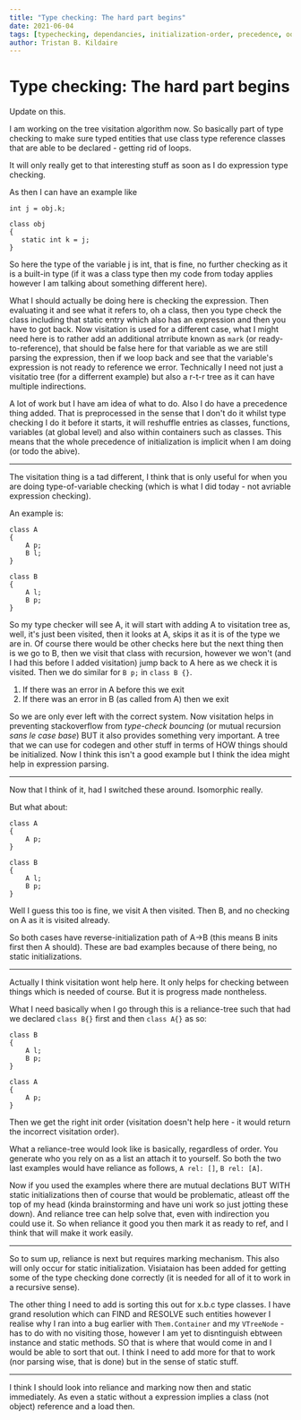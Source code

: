 ```yaml
---
title: "Type checking: The hard part begins"
date: 2021-06-04
tags: [typechecking, dependancies, initialization-order, precedence, oop, typing]
author: Tristan B. Kildaire 
---
```


# Type checking: The hard part begins

Update on this.

I am working on the tree visitation algorithm now. So basically part of type checking to make sure typed entities that use class type reference classes that are able to be declared - getting rid of loops.

It will only really get to that interesting stuff as soon as I do expression type checking.

As then I can have an example like

```
int j = obj.k;

class obj
{
   static int k = j;
}
```

So here the type of the variable j is int, that is fine, no further checking as it is a built-in type (if it was a class type then my code from today applies however I am talking about something different here).

What I should actually be doing here is checking the expression. Then evaluating it and see what it refers to, oh a class, then you type check the class including that static entry which also has an expression and then you have to got back. Now visitation is used for a different case, what I might need here is to rather add an additional atrribute known as `mark` (or ready-to-reference), that should be false here for that variable as we are still parsing the expression, then if we loop back and see that the variable's expression is not ready to reference we error. Technically I need not just a visitatio tree (for a differrent example) but also a r-t-r tree as it can have multiple indirections.

A lot of work but I  have am idea of what to do. Also I do have a precedence thing added. That is preprocessed in the sense that I don't do it whilst type checking I do it before it starts, it will reshuffle entries as classes, functions, variables (at global level) and also within containers such as classes. This means that the whole precedence of initialization is implicit when I am doing (or todo the abive).

----

The visitation thing is a tad different, I think that is only useful for when you are doing type-of-variable checking (which is what I did today - not avriable expression checking).

An example is: 

```
class A
{
	A p;
	B l;
}

class B
{
	A l;
	B p;
}
```

So my type checker will see A, it will start with adding A to visitation tree as, well, it's just been visited, then it looks at A, skips it as it is of the type we are in. Of course there would be other checks here but the next thing then is we go to B, then we visit that class with recursion, however we won't (and I had this before I added visitation) jump back to A here as we check it is visited. Then we do similar for `B p;` in `class B {}`.

1. If there was an error in A before this we exit
2. If there was an error in B (as called from A) then we exit

So we are only ever left with the correct system. Now visitation helps in preventing stackoverflow from _type-check bouncing_ (or mutual recursion _sans le case base_) BUT it also provides something very important. A tree that we can use for codegen and other stuff in terms of HOW things should be initialized. Now I think this isn't a good example but I think the idea might help in expression parsing.

---

Now that I think of it, had I switched these around. Isomorphic really.

But what about:

```
class A
{
	A p;
}

class B
{
	A l;
	B p;
}
```

Well I guess this too is fine, we visit A then visited. Then B, and no checking on A as it is visited already.


So both cases have reverse-initialization path of A->B (this means B inits first then A should). These are bad examples because of there being, no static initializations.

---

Actually I think visitation wont help here. It only helps for checking between things which is needed of course. But it is progress made nontheless.

What I need basically when I go through this is a reliance-tree such that had we declared `class B{}` first and then `class A{}` as so:

```
class B
{
	A l;
	B p;
}

class A
{
	A p;
}
```

Then we get the right init order (visitation doesn't help here - it would return the incorrect visitation order).

What a reliance-tree would look like is basically, regardless of order. You generate who you rely on as a list an attach it to yourself. So both the two last examples would have reliance as follows, `A rel: []`, `B rel: [A]`.

Now if you used the examples where there are mutual declations BUT WITH static initializations then of course that would be problematic, atleast off the top of my head (kinda brainstorming and have uni work so just jotting these down). And reliance tree can help solve that, even with indirection you could use it. So when reliance it good you then mark it as ready to ref, and I think that will make it work easily.

---


So to sum up, reliance is next but requires marking mechanism. This also will only occur for static initialization. Visiataion has been added for getting some of the type checking done correctly (it is needed for all of it to work in a recursive sense).

The other thing I need to add is sorting this out for x.b.c type classes. I have grand resolution which can FIND and RESOLVE such entities however I realise why I ran into a bug earlier with `Them.Container` and my `VTreeNode` - has to do with no visiting those, however I am yet to disntinguish ebtween instance and static methods. SO that is where that would come in and I would be able to sort that out. I think I need to add more for that to work (nor parsing wise, that is done) but in the sense of static stuff.

---

I think I should look into reliance and marking now then and static immediately. As even a static without a expression implies a class (not object) reference and a load then.
